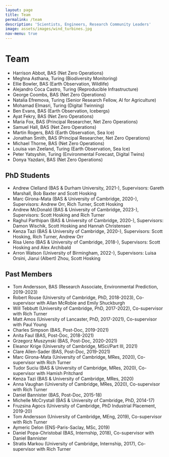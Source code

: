 ```yaml
---
layout: page
title: Team
permalink: /team
description: 'Scientists, Engineers, Research Community Leaders'
image: assets/images/wind_turbines.jpg
nav-menu: true
---
```


<h1>Team</h1>

* Harrison Abbot, BAS (Net Zero Operations)
* Meghna Asthana, Turing (Biodiversity Monitoring)
* Ellie Bowler, BAS (Earth Observation, Wildlife)
* Alejandro Coca Castro, Turing (Reproducible Infrastructure)
* George Coombs, BAS (Net Zero Operations)
* Natalia Efremova, Turing (Senior Research Fellow, AI for Agriculture)
* Mohamad Elmasri, Turing (Digital Twinning)
* Ben Evans, BAS (Earth Observation, Icebergs)
* Ayat Fekry, BAS (Net Zero Operations)
* Maria Fox, BAS (Principal Researcher, Net Zero Operations)
* Samuel Hall, BAS (Net Zero Operations)
* Martin Rogers, BAS (Earth Observation, Sea Ice)
* Jonathan Smith, BAS (Principal Researcher, Net Zero Operations)
* Michael Thorne, BAS (Net Zero Operations)
* Louisa van Zeeland, Turing (Earth Observation, Sea Ice)
* Peter Yatsyshin, Turing (Environmental Forecast, Digital Twins)
* Donya Yazdani, BAS (Net Zero Operations)

## PhD Students
* Andrew Clelland (BAS & Durham University, 2021-), Supervisors: Gareth Marshall, Bob Baxter and Scott Hosking
* Marc Girona-Mata (BAS & University of Cambridge, 2020-), Supervisors: Andrew Orr, Rich Turner, Scott Hosking
* Andrew McDonald (BAS & University of Cambridge, 2023-), Supervisors: Scott Hosking and Rich Turner
* Raghul Parthipan (BAS & University of Cambridge, 2020-), Supervisors: Damon Wischik, Scott Hosking and Hannah Christensen
* Kenza Tazi (BAS & University of Cambridge, 2020-), Supervisors: Scott Hosking, Rich Turner, Andrew Orr
* Risa Ueno (BAS & University of Cambridge, 2018-), Supervisors: Scott Hosking and Alex Archibald
* Arron Watson (University of Birmingham, 2022-), Supervisors: Luisa Orsini, Jiarui (Albert) Zhou, Scott Hosking

<!-- ## Masters Students -->

<!-- ## Internship Students -->


## Past Members
* Tom Andersson, BAS (Research Associate, Environmental Prediction, 2019-2023)
* Robert Rouse (University of Cambridge, PhD, 2018-2023), Co-supervisor with Allan McRobie and Emily Shuckburgh
* Will Tebbutt (University of Cambridge, PhD, 2017-2022), Co-supervisor with Rich Turner
* Matt Amos (University of Lancaster, PhD, 2017-2021), Co-supervisor with Paul Young
* Charles Simpson (BAS, Post-Doc, 2019-2021)
* Anita Faul (BAS, Post-Doc, 2018-2021)
* Grzegorz Muszynski (BAS, Post-Doc, 2020-2021) 
* Eleanor Krige (University of Cambridge, MSci/Part III, 2021)
* Clare Allen-Sader (BAS, Post-Doc, 2019-2021) 
* Marc Girona-Mata (University of Cambridge, MRes, 2020), Co-supervisor with Rich Turner
* Tudor Suciu (BAS & University of Cambridge, MRes, 2020), Co-supervisor with Hamish Pritchard
* Kenza Tazi (BAS & University of Cambridge, MRes, 2020)
* Anna Vaughan (University of Cambridge, MRes, 2020), Co-supervisor with Rich Turner
* Daniel Bannister (BAS, Post-Doc, 2015-18)
* Michelle McCrystall (BAS & University of Cambridge, PhD, 2014-17)
* Fruzsina Agocs (University of Cambridge, PhD Industrial Placement, 2019-20)
* Tom Andersson (University of Cambridge, MEng, 2019), Co-supervisor with Rich Turner
* Aymeric Delon (ENS-Paris-Saclay, MSc, 2019)
* Daniel Popa-Christobal (BAS, Internship, 2018), Co-supervisor with Daniel Bannister
* Stratis Markou (University of Cambridge, Internship, 2017), Co-supervisor with Rich Turner



